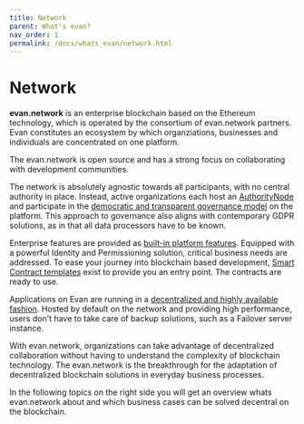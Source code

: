 ```yaml
---
title: Network
parent: What's evan?
nav_order: 1
permalink: /docs/whats_evan/network.html
---
```


# Network

 **evan.network** is an enterprise blockchain based on the Ethereum technology, which is operated by the consortium of evan.network partners. Evan constitutes an ecosystem by which organziations, businesses and individuals are concentrated on one platform.

The evan.network is open source and has a strong focus on collaborating with development communities.

The network is absolutely agnostic towards all participants, with no central authority in place. Instead, active organizations each host an [AuthorityNode](/docs/how_it_works/authoritynode.html) and participate in the [democratic and transparent governance model](/docs/how_it_works/governance.html) on the platform. This approach to governance also aligns with contemporary GDPR solutions, as in that all data processors have to be known.

Enterprise features are provided as [built-in platform features](/docs/whats_evan/corefeatures.html). Equipped with a powerful Identity and Permissioning solution, critical business needs are addressed.
To ease your journey into blockchain based development, [Smart Contract templates](/docs/developers/tooling/deployment.html) exist to provide you an entry point. The contracts are ready to use.

Applications on Evan are running in a [decentralized and highly available fashion](/docs/developers/ui/basics.html). Hosted by default on the network and providing high performance, users don't have to take care of backup solutions, such as a Failover server instance.

With evan.network, organizations can take advantage of decentralized collaboration without having to understand the complexity of blockchain technology. The evan.network is the breakthrough for the adaptation of decentralized blockchain solutions in everyday business processes.

In the following topics on the right side you will get an overview whats evan.network about and which business cases can be solved decentral on the blockchain.
